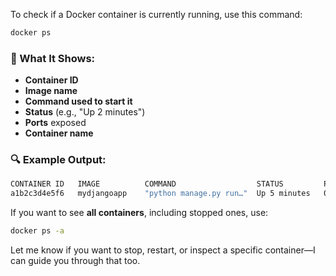 To check if a Docker container is currently running, use this command:

```bash
docker ps
```

### 🧾 What It Shows:
- **Container ID**
- **Image name**
- **Command used to start it**
- **Status** (e.g., "Up 2 minutes")
- **Ports** exposed
- **Container name**

### 🔍 Example Output:
```bash
CONTAINER ID   IMAGE          COMMAND                  STATUS         PORTS                    NAMES
a1b2c3d4e5f6   mydjangoapp    "python manage.py run…"  Up 5 minutes   0.0.0.0:8000->8000/tcp   webapp_container
```

If you want to see **all containers**, including stopped ones, use:

```bash
docker ps -a
```

Let me know if you want to stop, restart, or inspect a specific container—I can guide you through that too.
